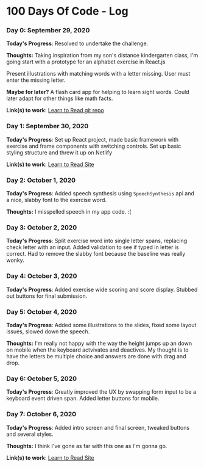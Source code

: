 # 100 Days Of Code - Log

### Day 0: September 29, 2020

**Today's Progress**: Resolved to undertake the challenge.

**Thoughts:** Taking inspiration from my son's distance kindergarten class, I'm going start with a prototype for an alphabet exercise in React.js

Present illustrations with matching words with a letter missing. User must enter the missing letter.

**Maybe for later?** A flash card app for helping to learn sight words. Could later adapt for other things like math facts.

**Link(s) to work**: [Learn to Read git repo](https://github.com/RobotsPlay/learn-to-read)


### Day 1: September 30, 2020

**Today's Progress**: Set up React project, made basic framework with exercise and frame components with switching controls. Set up basic styling structure and threw it up on Netlify

**Link(s) to work**: [Learn to Read Site](https://learn-to-read.johnegraham2.com/)



### Day 2: October 1, 2020

**Today's Progress**: Added speech synthesis using `SpeechSynthesis` api and a nice, slabby font to the exercise word.

**Thoughts:** I misspelled speech in my app code. :(


### Day 3: October 2, 2020

**Today's Progress**: Split exercise word into single letter spans, replacing check letter with an input. Added validation to see if typed in letter is correct. Had to remove the slabby font because the baseline was really wonky.


### Day 4: October 3, 2020

**Today's Progress**: Added exercise wide scoring and score display. Stubbed out buttons for final submission.


### Day 5: October 4, 2020

**Today's Progress**: Added some illustrations to the slides, fixed some layout issues, slowed down the speech.

**Thoughts:** I'm really not happy with the way the height jumps up an down on mobile when the keyboard actvivates and deactives. My thought is to have the letters be multiple choice and answers are done with drag and drop.



### Day 6: October 5, 2020

**Today's Progress**: Greatly improved the UX by swapping form input to be a keyboard event driven span. Added letter buttons for mobile.


### Day 7: October 6, 2020

**Today's Progress**: Added intro screen and final screen, tweaked buttons and several styles.

**Thoughts:** I think I've gone as far with this one as I'm gonna go.

**Link(s) to work**: [Learn to Read Site](https://learn-to-read.johnegraham2.com/)


